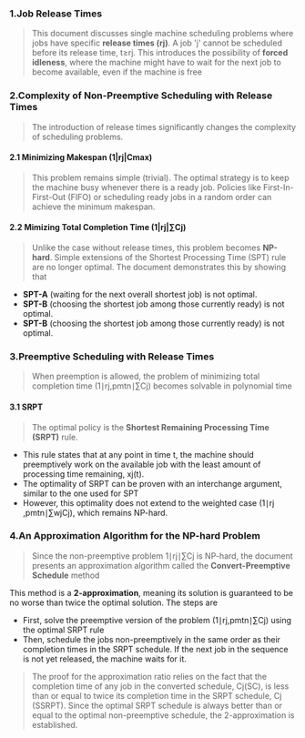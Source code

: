 ### 1.Job Release Times

>This document discusses single machine scheduling problems where jobs have specific **release times (rj​)**. A job 'j' cannot be scheduled before its release time, t≥rj​. This introduces the possibility of **forced idleness**, where the machine might have to wait for the next job to become available, even if the machine is free


### 2.Complexity of Non-Preemptive Scheduling with Release Times

>The introduction of release times significantly changes the complexity of scheduling problems.

#### 2.1 Minimizing Makespan (1|rj|Cmax)

>This problem remains simple (trivial). The optimal strategy is to keep the machine busy whenever there is a ready job. Policies like First-In-First-Out (FIFO) or scheduling ready jobs in a random order can achieve the minimum makespan.

#### 2.2 Mimizing Total Completion Time (1|rj|∑Cj)

>Unlike the case without release times, this problem becomes **NP-hard**. Simple extensions of the Shortest Processing Time (SPT) rule are no longer optimal. The document demonstrates this by showing that

* **SPT-A** (waiting for the next overall shortest job) is not optimal.
* **SPT-B** (choosing the shortest job among those currently ready) is not optimal.
* **SPT-B** (choosing the shortest job among those currently ready) is not optimal.

### 3.Preemptive Scheduling with Release Times

>When preemption is allowed, the problem of minimizing total completion time (1∣rj​,pmtn∣∑Cj​) becomes solvable in polynomial time

#### 3.1 SRPT

>The optimal policy is the **Shortest Remaining Processing Time (SRPT)** rule.

* This rule states that at any point in time t, the machine should preemptively work on the available job with the least amount of processing time remaining, xj​(t).
* The optimality of SRPT can be proven with an interchange argument, similar to the one used for SPT
* However, this optimality does not extend to the weighted case (1∣rj​,pmtn∣∑wj​Cj​), which remains NP-hard.

### 4.An Approximation Algorithm for the NP-hard Problem

>Since the non-preemptive problem 1∣rj​∣∑Cj​ is NP-hard, the document presents an approximation algorithm called the **Convert-Preemptive Schedule** method

This method is a **2-approximation**, meaning its solution is guaranteed to be no worse than twice the optimal solution. The steps are

* First, solve the preemptive version of the problem (1∣rj​,pmtn∣∑Cj​) using the optimal SRPT rule
* Then, schedule the jobs non-preemptively in the same order as their completion times in the SRPT schedule. If the next job in the sequence is not yet released, the machine waits for it.

>The proof for the approximation ratio relies on the fact that the completion time of any job in the converted schedule, Cj​(SC​), is less than or equal to twice its completion time in the SRPT schedule, Cj​(SSRPT​). Since the optimal SRPT schedule is always better than or equal to the optimal non-preemptive schedule, the 2-approximation is established.
